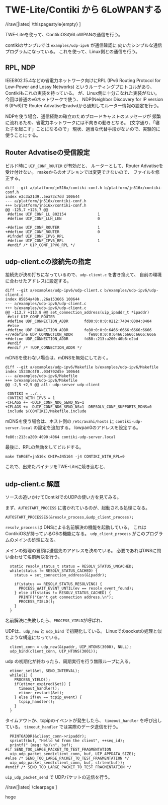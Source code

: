 TWE-Lite/Contiki から 6LoWPANする
=======================

//raw[|latex| \\thispagestyle{empty} ]


TWE-Liteを使って、ContikiOSの6LoWPANの通信を行う。

contikiのサンプルでは `examples/udp-ipv6` が通信確認に
向いたシンプルな通信プログラムになっている。
これを使って、Linux側との通信を行う。

RPL, NDP
--------
IEEE802.15.4などの省電力ネットワーク向けにRPL
(IPv6 Routing Protocol for Low-Power and Lossy Networks)
というルーティングプロトコルがあり、Contikiもこれの実装を持っている。
が、Linux側に十分こなれた実装がない。
今回は普通のv6ネットワークで使う、
NDP(Neighbor Discovery for IP version 6 (IPv6))で
Router Advatiseをradvdから通知してルーター情報の設定を行う。

NDPを使う場合、通信経路の確立のためブロードキャストのメッセージが
頻繁に流れるため、省電力ネットワークには不向きの動きとなる。
(文字通り、「寝た子を起こす」ことになるので」
現状、適当な代替手段がないので、実験的に使うことにする。

Router Advatiseの受信設定
-------------------------

ビルド時に `UIP_CONF_ROUTER` が有効だと、
ルーターとして、Router Advatiseを受け付けない。
makeからのオプションでは変更できないので、
ファイルを修正する。

```
diff --git a/platform/jn516x/contiki-conf.h b/platform/jn516x/contiki-conf.h
index e3c3a21d9..5ea73c7dd 100644
--- a/platform/jn516x/contiki-conf.h
+++ b/platform/jn516x/contiki-conf.h
@@ -125,7 +125,7 @@
 #define UIP_CONF_LL_802154              1
 #define UIP_CONF_LLH_LEN                0

-#define UIP_CONF_ROUTER                 1
+#define UIP_CONF_ROUTER                 0
 #ifndef UIP_CONF_IPV6_RPL
 #define UIP_CONF_IPV6_RPL               1
 #endif /* UIP_CONF_IPV6_RPL */
```

udp-client.cの接続先の指定
------------

接続先が決め打ちになっているので、`udp-client.c` を書き換えて、
自前の環境に合わせたアドレスに設定する。

```
diff --git a/examples/udp-ipv6/udp-client.c b/examples/udp-ipv6/udp-client.c
index 85854a48b..26a153666 100644
--- a/examples/udp-ipv6/udp-client.c
+++ b/examples/udp-ipv6/udp-client.c
@@ -113,7 +113,8 @@ set_connection_address(uip_ipaddr_t *ipaddr)
 #elif UIP_CONF_ROUTER
 #define UDP_CONNECTION_ADDR       fd00:0:0:0:0212:7404:0004:0404
 #else
-#define UDP_CONNECTION_ADDR       fe80:0:0:0:6466:6666:6666:6666
+//#define UDP_CONNECTION_ADDR       fe80:0:0:0:6466:6666:6666:6666
+#define UDP_CONNECTION_ADDR       fd80::213:a200:40b6:e2bd
 #endif
 #endif /* !UDP_CONNECTION_ADDR */
```

mDNSを使わない場合は、mDNSを無効にしておく。

```
diff --git a/examples/udp-ipv6/Makefile b/examples/udp-ipv6/Makefile
index 15230c4f0..034702d5e 100644
--- a/examples/udp-ipv6/Makefile
+++ b/examples/udp-ipv6/Makefile
@@ -2,5 +2,5 @@ all: udp-server udp-client

 CONTIKI = ../..
 CONTIKI_WITH_IPV6 = 1
-CFLAGS += -DUIP_CONF_ND6_SEND_NS=1
+CFLAGS += -DUIP_CONF_ND6_SEND_NS=1 -DRESOLV_CONF_SUPPORTS_MDNS=0
 include $(CONTIKI)/Makefile.include
```

mDNSを使う場合は、ホスト側の `/etc/avahi/hosts` に
`contiki-udp-server.local` の設定を追加する。
lowpan0のアドレスを設定する。


```
fe80::213:a200:4090:4064 contiki-udp-server.local
```


最後に、RPLの無効をしてビルドする。

```
make TARGET=jn516x CHIP=JN5164 -j4 CONTIKI_WITH_RPL=0
```

これで、出来たバイナリをTWE-Liteに焼き込むと、


udp-client.c 解題
----------------

ソースの追いかけてContikiでのUDPの使い方を見てみる。

まず、`AUTOSTART_PROCESS` に書かれているのが、起動される処理になる。

```
AUTOSTART_PROCESSES(&resolv_process,&udp_client_process);
```

`resolv_process` は DNSによる名前解決の機能を起動している。
これはContikiOSが持っているOSの機能になる。
`udp_client_process` がこのプログラムのメインの処理になる。


メインの処理の冒頭は送信先のアドレスを決めている。
必要であればDNSに問い合わせて名前解決を行う。

```
  static resolv_status_t status = RESOLV_STATUS_UNCACHED;
  while(status != RESOLV_STATUS_CACHED) {
    status = set_connection_address(&ipaddr);

    if(status == RESOLV_STATUS_RESOLVING) {
      PROCESS_WAIT_EVENT_UNTIL(ev == resolv_event_found);
    } else if(status != RESOLV_STATUS_CACHED) {
      PRINTF("Can't get connection address.\n");
      PROCESS_YIELD();
    }
  }
```

名前解決に失敗したら、`PROCESS_YIELD`が呼ばれ、

UDPは、`udp_new` と `udp_bind` で初期化している。
Linuxでのsocketの処理と似たような構造になっている。

```
  client_conn = udp_new(&ipaddr, UIP_HTONS(3000), NULL);
  udp_bind(client_conn, UIP_HTONS(3001));
```
udp の初期化が終わったら、周期実行を行う無限ループに入る。

```
  etimer_set(&et, SEND_INTERVAL);
  while(1) {
    PROCESS_YIELD();
    if(etimer_expired(&et)) {
      timeout_handler();
      etimer_restart(&et);
    } else if(ev == tcpip_event) {
      tcpip_handler();
    }
  }
```

タイムアウトか、tcpipのイベントが発生したら、
`timeout_handler` を呼び出している。
`timeout_handler` では実際のデータ送信を行う。

```
  PRINT6ADDR(&client_conn->ripaddr);
  sprintf(buf, "Hello %d from the client", ++seq_id);
  printf(" (msg: %s)\n", buf);
#if SEND_TOO_LARGE_PACKET_TO_TEST_FRAGMENTATION
  uip_udp_packet_send(client_conn, buf, UIP_APPDATA_SIZE);
#else /* SEND_TOO_LARGE_PACKET_TO_TEST_FRAGMENTATION */
  uip_udp_packet_send(client_conn, buf, strlen(buf));
#endif /* SEND_TOO_LARGE_PACKET_TO_TEST_FRAGMENTATION */
```
`uip_udp_packet_send` で UDPパケットの送信を行う。


//raw[|latex| \\clearpage ]

hoge
